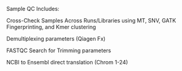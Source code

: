 
Sample QC Includes:

Cross-Check Samples Across Runs/Libraries using MT, SNV, GATK Fingerprinting, and Kmer clustering

Demultiplexing parameters (Qiagen Fx)

FASTQC Search for Trimming parameters

NCBI to Ensembl direct translation (Chrom 1-24)
